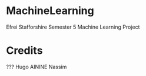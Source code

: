 # MachineLearning
Efrei Stafforshire Semester 5 Machine Learning Project

# Credits
??? Hugo 
AININE Nassim
